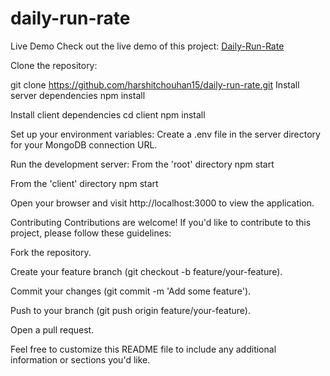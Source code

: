 # daily-run-rate
Live Demo
Check out the live demo of this project: [Daily-Run-Rate](https://daily-run-rate-4fda76afee54.herokuapp.com/)


Clone the repository:

git clone https://github.com/harshitchouhan15/daily-run-rate.git
Install server dependencies
npm install

Install client dependencies
cd client
npm install

Set up your environment variables:
Create a .env file in the server directory for your MongoDB connection URL.

Run the development server:
From the 'root' directory
npm start

From the 'client' directory
npm start

Open your browser and visit http://localhost:3000 to view the application.

Contributing Contributions are welcome! If you'd like to contribute to this project, please follow these guidelines:

Fork the repository.

Create your feature branch (git checkout -b feature/your-feature).

Commit your changes (git commit -m 'Add some feature').

Push to your branch (git push origin feature/your-feature).

Open a pull request.

Feel free to customize this README file to include any additional information or sections you'd like.

